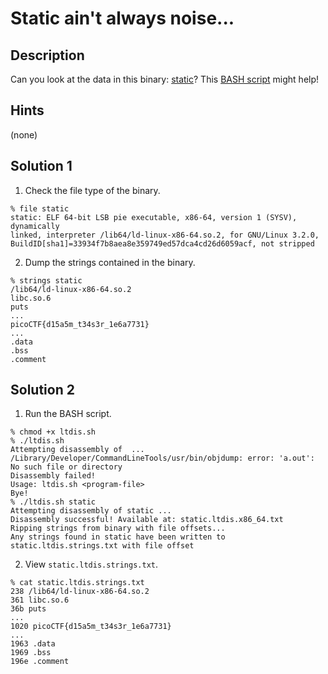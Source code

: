 # Static ain't always noise...
## Description
Can you look at the data in this binary: [static](static)? This [BASH script](ltdis.sh) might help!
## Hints
(none)
## Solution 1
1. Check the file type of the binary.
```console
% file static
static: ELF 64-bit LSB pie executable, x86-64, version 1 (SYSV), dynamically
linked, interpreter /lib64/ld-linux-x86-64.so.2, for GNU/Linux 3.2.0,
BuildID[sha1]=33934f7b8aea8e359749ed57dca4cd26d6059acf, not stripped
```
2. Dump the strings contained in the binary.
```console
% strings static
/lib64/ld-linux-x86-64.so.2
libc.so.6
puts
...
picoCTF{d15a5m_t34s3r_1e6a7731}
...
.data
.bss
.comment
```
## Solution 2
1. Run the BASH script.
```console
% chmod +x ltdis.sh
% ./ltdis.sh
Attempting disassembly of  ...
/Library/Developer/CommandLineTools/usr/bin/objdump: error: 'a.out': No such file or directory
Disassembly failed!
Usage: ltdis.sh <program-file>
Bye!
% ./ltdis.sh static
Attempting disassembly of static ...
Disassembly successful! Available at: static.ltdis.x86_64.txt
Ripping strings from binary with file offsets...
Any strings found in static have been written to static.ltdis.strings.txt with file offset
```
2. View `static.ltdis.strings.txt`.
```console
% cat static.ltdis.strings.txt
238 /lib64/ld-linux-x86-64.so.2
361 libc.so.6
36b puts
...
1020 picoCTF{d15a5m_t34s3r_1e6a7731}
...
1963 .data
1969 .bss
196e .comment
```
